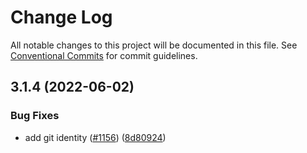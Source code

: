 # Change Log

All notable changes to this project will be documented in this file.
See [Conventional Commits](https://conventionalcommits.org) for commit guidelines.

## 3.1.4 (2022-06-02)


### Bug Fixes

* add git identity ([#1156](https://github.com/google/blockly-samples/issues/1156)) ([8d80924](https://github.com/google/blockly-samples/commit/8d809243b277375beb2ce75d4e157b5e17f78193))
